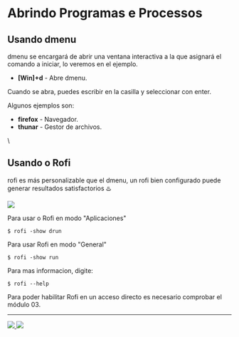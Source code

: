 # Abrindo Programas e Processos

## Usando dmenu

dmenu se encargará de abrir una ventana interactiva a la que asignará el comando a iniciar, lo veremos en el ejemplo.

* **\[Win]+d** - Abre dmenu.

Cuando se abra, puedes escribir en la casilla y seleccionar con enter.

Algunos ejemplos son:

* **firefox** - Navegador.
* **thunar** - Gestor de archivos.

\


## Usando o Rofi

rofi es más personalizable que el dmenu, un rofi bien configurado puede generar resultados satisfactorios :hotsprings:

![](https://user-images.githubusercontent.com/41551840/82127161-ea916e00-9787-11ea-8910-64d21053fcb7.png)

Para usar o Rofi en modo "Aplicaciones"

```
$ rofi -show drun
```

Para usar Rofi en modo "General"

```
$ rofi -show run
```

Para mas informacion, digite:

```shell
$ rofi --help
```

Para poder habilitar Rofi en un acceso directo es necesario comprobar el módulo 03.

***

[![](https://img.shields.io/badge/voltar-red?\&style=for-the-badge) ](<../01 - Introdução/1.3-Comandos\_sobrevivencia.md>)[![](https://img.shields.io/badge/pr%C3%B3ximo-blue?\&style=for-the-badge)](2.2-Manipulando\_janelas.md)
